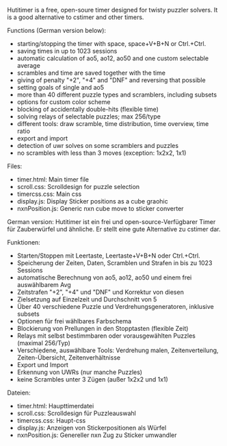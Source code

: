 Hutitimer is a free, open-soure timer designed for twisty puzzler solvers. It is a good alternative to cstimer and other timers.

Functions (German version below):
- starting/stopping the timer with space, space+V+B+N or Ctrl.+Ctrl.
- saving times in up to 1023 sessions
- automatic calculation of ao5, ao12, ao50 and one custom selectable average
- scrambles and time are saved together with the time
- giving of penalty "+2", "+4" and "DNF" and reversing that possible
- setting goals of single and ao5
- more than 40 different puzzle types and scramblers, including subsets
- options for custom color scheme
- blocking of accidentally double-hits (flexible time)
- solving relays of selectable puzzles; max 256/type
- different tools: draw scramble, time distribution, time overview, time ratio
- export and import
- detection of uwr solves on some scramblers and puzzles
- no scrambles with less than 3 moves (exception: 1x2x2, 1x1)

Files:
- timer.html: Main timer file
- scroll.css: Scrolldesign for puzzle selection
- timercss.css: Main css
- display.js: Display Sticker positions as a cube graohic
- nxnPosition.js: Generic nxn cube move to sticker converter



German version:
Hutitimer ist ein frei und open-source-Verfügbarer Timer für Zauberwürfel und ähnliche.
Er stellt eine gute Alternative zu cstimer dar.

Funktionen:
- Starten/Stoppen mit Leertaste, Leertaste+V+B+N oder Ctrl.+Ctrl.
- Speicherung der Zeiten, Daten, Scramblen und Strafen in bis zu 1023 Sessions
- automatische Berechnung von ao5, ao12, ao50 und einem frei auswählbarem Avg
- Zeitstrafen "+2", "+4" und "DNF" und Korrektur von diesen
- Zielsetzung auf Einzelzeit und Durchschnitt von 5
- Über 40 verschiedene Puzzle und Verdrehungsgeneratoren, inklusive subsets
- Optionen für frei wählbares Farbschema
- Blockierung von Prellungen in den Stopptasten (flexible Zeit)
- Relays mit selbst bestimmbaren oder vorausgewählten Puzzles (maximal 256/Typ)
- Verschiedene, auswählbare Tools: Verdrehung malen, Zeitenverteilung, Zeiten-Übersicht, Zeitenverhältnisse
- Export und Import
- Erkennung von UWRs (nur manche Puzzles)
- keine Scrambles unter 3 Zügen (außer 1x2x2 und 1x1)

Dateien:
- timer.html: Haupttimerdatei
- scroll.css: Scrolldesign für Puzzleauswahl
- timercss.css: Haupt-css
- display.js: Anzeigen von Stickerpositionen als Würfel
- nxnPosition.js: Genereller nxn Zug zu Sticker umwandler